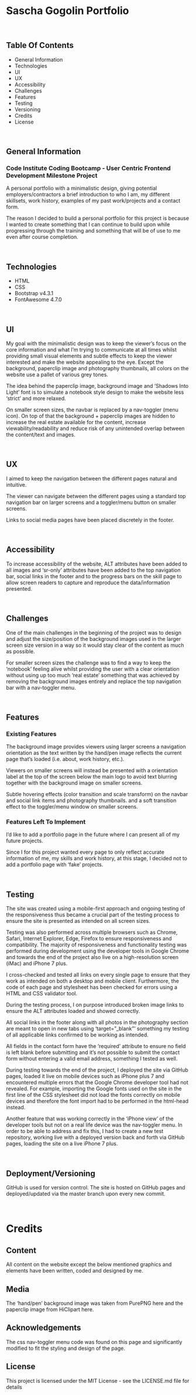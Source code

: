# Sascha Gogolin Portfolio

<br/>

## Table Of Contents

- General Information
- Technologies
- UI
- UX
- Accessibility
- Challenges
- Features
- Testing
- Versioning
- Credits
- License

<br/>

## General Information

### Code Institute Coding Bootcamp - User Centric Frontend Development Milestone Project

A personal portfolio with a minimalistic design, giving potential employers/contractors a brief introduction to who I am, my different skillsets, work history, examples of my past work/projects and a contact form.

The reason I decided to build a personal portfolio for this project is because I wanted to create something that I can continue to build upon while progressing through the training and something that will be of use to me even after course completion.

<br/>

## Technologies

- HTML
- CSS
- Bootstrap v4.3.1
- FontAwesome 4.7.0

<br/>

## UI

My goal with the minimalistic design was to keep the viewer’s focus on the core information and what I’m trying to communicate at all times whilst providing small visual elements and subtle effects to keep the viewer interested and make the website appealing to the eye.
Except the background, paperclip image and photography thumbnails, all colors on the website use a pallet of various grey tones.

The idea behind the paperclip image, background image and ‘Shadows Into Light’ font is to simulate a notebook style design to make the website less ‘strict’ and more relaxed.

On smaller screen sizes, the navbar is replaced by a nav-toggler (menu icon). On top of that the background + paperclip images are hidden to increase the real estate available for the content, increase viewability/readability and reduce risk of any unintended overlap between the content/text and images.

<br/>

## UX

I aimed to keep the navigation between the different pages natural and intuitive.

The viewer can navigate between the different pages using a standard top navigation bar on larger screens and a toggler/menu button on smaller screens.

Links to social media pages have been placed discretely in the footer.

<br/>

## Accessibility

To increase accessibility of the website, ALT attributes have been added to all images and ‘sr-only’ attributes have been added to the top navigation bar, social links in the footer and to the progress bars on the skill page to allow screen readers to capture and reproduce the data/information presented.

<br/>

## Challenges

One of the main challenges in the beginning of the project was to design and adjust the size/position of the background images used in the larger screen size version in a way so it would stay clear of the content as much as possible.

For smaller screen sizes the challenge was to find a way to keep the ‘notebook’ feeling alive whilst providing the user with a clear orientation without using up too much ‘real estate’ something that was achieved by removing the background images entirely and replace the top navigation bar with a nav-toggler menu.

<br/>

## Features

### Existing Features

The background image provides viewers using larger screens a navigation orientation as the text written by the hand/pen image reflects the current page that’s loaded (i.e. about, work history, etc.).

Viewers on smaller screens will instead be presented with a orientation label at the top of the screen below the main logo to avoid text blurring together with the background image on smaller screens.

Subtle hovering effects (color transition and scale transform) on the navbar and social link items and photography thumbnails. and a soft transition effect to the toggler/menu window on smaller screens.

### Features Left To Implement

I’d like to add a portfolio page in the future where I can present all of my future projects.

Since I for this project wanted every page to only reflect accurate information of me, my skills and work history, at this stage, I decided not to add a portfolio page with ‘fake’ projects.

<br/>

## Testing

The site was created using a mobile-first approach and ongoing testing of the responsiveness thus became a crucial part of the testing process to ensure the site is presented as intended on all screen sizes.

Testing was also performed across multiple browsers such as Chrome, Safari, Internet Explorer, Edge, Firefox to ensure responsiveness and compatibility.
The majority of responsiveness and functionality testing was performed during development using the developer tools in Google Chrome and towards the end of the project also live on a high-resolution screen (iMac) and iPhone 7 plus.

I cross-checked and tested all links on every single page to ensure that they work as intended on both a desktop and mobile client. Furthermore, the code of each page and stylesheet has been checked for errors using a HTML and CSS validator tool.

During the testing process, I on purpose introduced broken image links to ensure the ALT attributes loaded and showed correctly.

All social links in the footer along with all photos in the photography section are meant to open in new tabs using ‘target=”_blank”’ something my testing of all applicable links confirmed to be working as intended.

All fields in the contact form have the ‘required’ attribute to ensure no field is left blank before submitting and it’s not possible to submit the contact form without entering a valid email address, something I tested as well.

During testing towards the end of the project, I deployed the site via GitHub pages, loaded it live on mobile devices such as iPhone plus 7 and encountered multiple errors that the Google Chrome developer tool had not revealed. For example, importing the Google fonts used on the site in the first line of the CSS stylesheet did not load the fonts correctly on mobile devices and therefore the font import had to be performed in the html-head instead.

Another feature that was working correctly in the ‘iPhone view’ of the developer tools but not on a real life device was the nav-toggler menu. In order to be able to address and fix this, I had to create a new test repository, working live with a deployed version back and forth via GitHub pages, loading the site on a live iPhone 7 plus.

<br/>

## Deployment/Versioning

GitHub is used for version control. The site is hosted on GitHub pages and deployed/updated via the master branch upon every new commit.

<br/>

# Credits

## Content

All content on the website except the below mentioned graphics and elements have been written, coded and designed by me.

## Media

The ‘hand/pen’ background image was taken from PurePNG here and the paperclip image from HiClipart here.

## Acknowledgements

The css nav-toggler menu code was found on this page and significantly modified to fit the styling and design of the page.

## License

This project is licensed under the MIT License - see the LICENSE.md file for details


